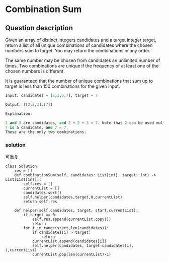 # Combination Sum

## Question description
Given an array of distinct integers candidates and a target integer target, return a list of all unique combinations of candidates where the chosen numbers sum to target. You may return the combinations in any order.

The same number may be chosen from candidates an unlimited number of times. Two combinations are unique if the frequency of at least one of the chosen numbers is different.

It is guaranteed that the number of unique combinations that sum up to target is less than 150 combinations for the given input.

```python
Input: candidates = [2,3,6,7], target = 7

Output: [[2,2,3],[7]]

Explanation:

2 and 3 are candidates, and 2 + 2 + 3 = 7. Note that 2 can be used multiple times.
7 is a candidate, and 7 = 7.
These are the only two combinations.
```

 ### solution
可重复
```
class Solution:
    res = []
    def combinationSum(self, candidates: List[int], target: int) -> List[List[int]]:
        self.res = []
        currentList = []
        candidates.sort()
        self.helper(candidates,target,0,currentList)
        return self.res
    
    def helper(self,candidates, target, start,currentList):
        if target == 0:
            self.res.append(currentList.copy())
            return
        for i in range(start,len(candidates)):
            if candidates[i] > target:
                return
            currentList.append(candidates[i])
            self.helper(candidates, target-candidates[i], i,currentList)
            currentList.pop(len(currentList)-1)
           
```